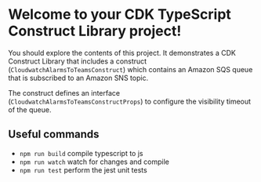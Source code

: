 # Welcome to your CDK TypeScript Construct Library project!

You should explore the contents of this project. It demonstrates a CDK Construct Library that includes a construct (`CloudwatchAlarmsToTeamsConstruct`)
which contains an Amazon SQS queue that is subscribed to an Amazon SNS topic.

The construct defines an interface (`CloudwatchAlarmsToTeamsConstructProps`) to configure the visibility timeout of the queue.

## Useful commands

 * `npm run build`   compile typescript to js
 * `npm run watch`   watch for changes and compile
 * `npm run test`    perform the jest unit tests
